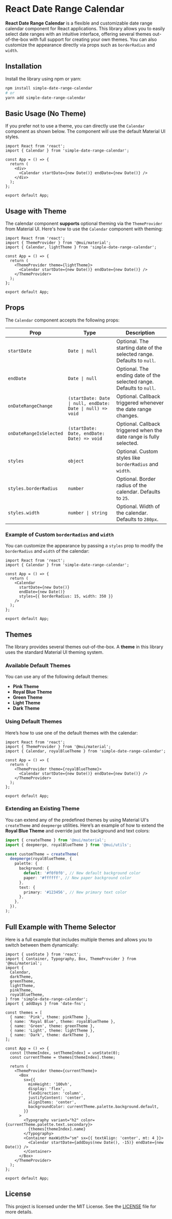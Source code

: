 # React Date Range Calendar

**React Date Range Calendar** is a flexible and customizable date range calendar component for React applications. This library allows you to easily select date ranges with an intuitive interface, offering several themes out-of-the-box with full support for creating your own themes. You can also customize the appearance directly via props such as `borderRadius` and `width`.

## Installation

Install the library using npm or yarn:

```bash
npm install simple-date-range-calendar
# or
yarn add simple-date-range-calendar
```

## Basic Usage (No Theme)

If you prefer not to use a theme, you can directly use the `Calendar` component as shown below. The component will use the default Material UI styles.

```tsx
import React from 'react';
import { Calendar } from 'simple-date-range-calendar';

const App = () => {
  return (
    <div>
      <Calendar startDate={new Date()} endDate={new Date()} />
    </div>
  );
};

export default App;
```

## Usage with Theme

The calendar component **supports** optional theming via the `ThemeProvider` from Material UI. Here's how to use the `Calendar` component with theming:

```tsx
import React from 'react';
import { ThemeProvider } from '@mui/material';
import { Calendar, lightTheme } from 'simple-date-range-calendar';

const App = () => {
  return (
    <ThemeProvider theme={lightTheme}>
      <Calendar startDate={new Date()} endDate={new Date()} />
    </ThemeProvider>
  );
};

export default App;
```

## Props

The `Calendar` component accepts the following props:

| Prop                    | Type                                                       | Description                                                            |
| ----------------------- | ---------------------------------------------------------- | ---------------------------------------------------------------------- |
| `startDate`             | `Date \| null`                                             | Optional. The starting date of the selected range. Defaults to `null`. |
| `endDate`               | `Date \| null`                                             | Optional. The ending date of the selected range. Defaults to `null`.   |
| `onDateRangeChange`     | `(startDate: Date \| null, endDate: Date \| null) => void` | Optional. Callback triggered whenever the date range changes.          |
| `onDateRangeIsSelected` | `(startDate: Date, endDate: Date) => void`                 | Optional. Callback triggered when the date range is fully selected.    |
| `styles`                | `object`                                                   | Optional. Custom styles like `borderRadius` and `width`.               |
| `styles.borderRadius`   | `number`                                                   | Optional. Border radius of the calendar. Defaults to `25`.             |
| `styles.width`          | `number \| string`                                         | Optional. Width of the calendar. Defaults to `280px`.                  |

### Example of Custom `borderRadius` and `width`

You can customize the appearance by passing a `styles` prop to modify the `borderRadius` and `width` of the calendar:

```tsx
import React from 'react';
import { Calendar } from 'simple-date-range-calendar';

const App = () => {
  return (
    <Calendar
      startDate={new Date()}
      endDate={new Date()}
      styles={{ borderRadius: 15, width: 350 }}
    />
  );
};

export default App;
```

## Themes

The library provides several themes out-of-the-box. A **theme** in this library uses the standard Material UI theming system.

### Available Default Themes

You can use any of the following default themes:

- **Pink Theme**
- **Royal Blue Theme**
- **Green Theme**
- **Light Theme**
- **Dark Theme**

### Using Default Themes

Here’s how to use one of the default themes with the calendar:

```tsx
import React from 'react';
import { ThemeProvider } from '@mui/material';
import { Calendar, royalBlueTheme } from 'simple-date-range-calendar';

const App = () => {
  return (
    <ThemeProvider theme={royalBlueTheme}>
      <Calendar startDate={new Date()} endDate={new Date()} />
    </ThemeProvider>
  );
};

export default App;
```

### Extending an Existing Theme

You can extend any of the predefined themes by using Material UI's `createTheme` and `deepmerge` utilities. Here’s an example of how to extend the **Royal Blue Theme** and override just the background and text colors:

```ts
import { createTheme } from '@mui/material';
import { deepmerge, royalBlueTheme } from '@mui/utils';

const customTheme = createTheme(
  deepmerge(royalBlueTheme, {
    palette: {
      background: {
        default: '#f0f0f0', // New default background color
        paper: '#ffffff', // New paper background color
      },
      text: {
        primary: '#123456', // New primary text color
      },
    },
  }),
);
```

## Full Example with Theme Selector

Here is a full example that includes multiple themes and allows you to switch between them dynamically:

```tsx
import { useState } from 'react';
import { Container, Typography, Box, ThemeProvider } from '@mui/material';
import {
  Calendar,
  darkTheme,
  greenTheme,
  lightTheme,
  pinkTheme,
  royalBlueTheme,
} from 'simple-date-range-calendar';
import { addDays } from 'date-fns';

const themes = [
  { name: 'Pink', theme: pinkTheme },
  { name: 'Royal Blue', theme: royalBlueTheme },
  { name: 'Green', theme: greenTheme },
  { name: 'Light', theme: lightTheme },
  { name: 'Dark', theme: darkTheme },
];

const App = () => {
  const [themeIndex, setThemeIndex] = useState(0);
  const currentTheme = themes[themeIndex].theme;

  return (
    <ThemeProvider theme={currentTheme}>
      <Box
        sx={{
          minHeight: '100vh',
          display: 'flex',
          flexDirection: 'column',
          justifyContent: 'center',
          alignItems: 'center',
          backgroundColor: currentTheme.palette.background.default,
        }}
      >
        <Typography variant="h2" color={currentTheme.palette.text.secondary}>
          {themes[themeIndex].name}
        </Typography>
        <Container maxWidth="sm" sx={{ textAlign: 'center', mt: 4 }}>
          <Calendar startDate={addDays(new Date(), -15)} endDate={new Date()} />
        </Container>
      </Box>
    </ThemeProvider>
  );
};

export default App;
```

## License

This project is licensed under the MIT License. See the [LICENSE](./LICENSE) file for more details.
